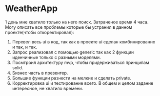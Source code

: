 # WeatherApp
1 день мне хватило только на него поиск.
Затраченое время 4 часа.
Могу описать все проблемы которые бы устранил в данном проекте(чтобы откоректировал):
1. Перевел весь ui в код, так как в проекте ui сделан комбинированно и так, и так.
2. Запрос реализовал с помощью generic так как 2 функции иденчичные только с разными моделями.
3. Посмтроил архитектуру mvp, чтобы придерживаться принципам solid.
4. Бизнес часть в презентер.
5. Большие функции разнести на мелкие и сделать private.
6. Корректировка ui и тестирование всего.
В общем и целом задание интересное, не хватило времени.
